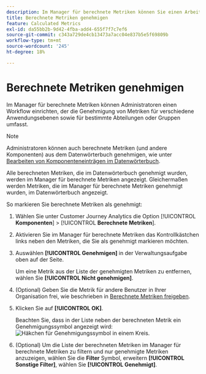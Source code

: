 ```yaml
---
description: Im Manager für berechnete Metriken können Sie einen Arbeitsablauf einrichten, zu dem die Genehmigung von Metriken für verschiedene Anwendungsebenen und spezielle Abteilungen oder Gruppen gehört.
title: Berechnete Metriken genehmigen
feature: Calculated Metrics
exl-id: da55bb2b-9d42-4fba-add4-655f7f7c7ef6
source-git-commit: c343a729de4cb13473a7acc04e837b5e5f69809b
workflow-type: tm+mt
source-wordcount: '245'
ht-degree: 18%

---
```


# Berechnete Metriken genehmigen

Im Manager für berechnete Metriken können Administratoren einen Workflow einrichten, der die Genehmigung von Metriken für verschiedene Anwendungsebenen sowie für bestimmte Abteilungen oder Gruppen umfasst.

>[!NOTE]
>
>Administratoren können auch berechnete Metriken (und andere Komponenten) aus dem Datenwörterbuch genehmigen, wie unter [Bearbeiten von Komponenteneinträgen im Datenwörterbuch](/help/components/data-dictionary/edit-entries-data-dictionary.md).
>
>Alle berechneten Metriken, die im Datenwörterbuch genehmigt wurden, werden im Manager für berechnete Metriken angezeigt. Gleichermaßen werden Metriken, die im Manager für berechnete Metriken genehmigt wurden, im Datenwörterbuch angezeigt.

So markieren Sie berechnete Metriken als genehmigt:

1. Wählen Sie unter Customer Journey Analytics die Option [!UICONTROL **Komponenten**] > [!UICONTROL **Berechnete Metriken**].

1. Aktivieren Sie im Manager für berechnete Metriken das Kontrollkästchen links neben den Metriken, die Sie als genehmigt markieren möchten.

1. Auswählen **[!UICONTROL Genehmigen]** in der Verwaltungsaufgabe oben auf der Seite.

   Um eine Metrik aus der Liste der genehmigten Metriken zu entfernen, wählen Sie **[!UICONTROL Nicht genehmigen]**.

1. (Optional) Geben Sie die Metrik für andere Benutzer in Ihrer Organisation frei, wie beschrieben in [Berechnete Metriken freigeben](/help/components/calc-metrics/cm-workflow/cm-sharing.md).

1. Klicken Sie auf **[!UICONTROL OK]**.

   Beachten Sie, dass in der Liste neben der berechneten Metrik ein Genehmigungssymbol angezeigt wird:  ![Häkchen für Genehmigungssymbol in einem Kreis.](https://spectrum.adobe.com/static/icons/workflow_18/Smock_CheckmarkCircle_18_N.svg)

1. (Optional) Um die Liste der berechneten Metriken im Manager für berechnete Metriken zu filtern und nur genehmigte Metriken anzuzeigen, wählen Sie die **Filter** Symbol, erweitern **[!UICONTROL Sonstige Filter]**, wählen Sie **[!UICONTROL Genehmigt]**.
